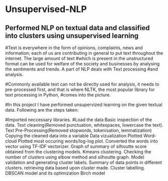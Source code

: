 # Unsupervised-NLP
## Performed NLP on textual data and classified into clusters using unsupervised learning


#Text is everywhere in the form of opinions, complaints, news and information; each of us are contributing in general to put text throughout the internet. The large amount of text #which is present in the unstructured format can be used for welfare of the society and businesses by analysing the sentiments and trends. A part of NLP deals with Text processing #and analysis.

#Commonly available text can not be directly used for analysis, it needs to pre-processed first, and that is where NLTK, the most popular library for text processing in Python, #comes into the picture.

#In this project I have performed unsupervized learning on the given textual data. Following are the steps taken:

#Imported neccessary libraries.
#Load the data
Basic inspection of the data.
Text cleaning(Removed punctuation, whitespaces, lowercase the text).
Text Pre-Processing(Removed stopwords, tokenisation, lemmatization)
Copying the cleaned data into a variable
Data vizualization
Plotted Word-cloud
Plotted most occuring words/log-log plot.
Converted the words into vector using TF-IDF vectorizer.
Graph of summary of silhoutte score obtained from the clustering models.
Kmeans clustering.
Checking the number of clusters using elbow method and silhoutte graph.
Model validation and generating cluster labels.
Summary of data points in different clusters.
retrieving data based upon cluster made.
Cluster labelling.
DBSCAN model and its optimization
Birch model
